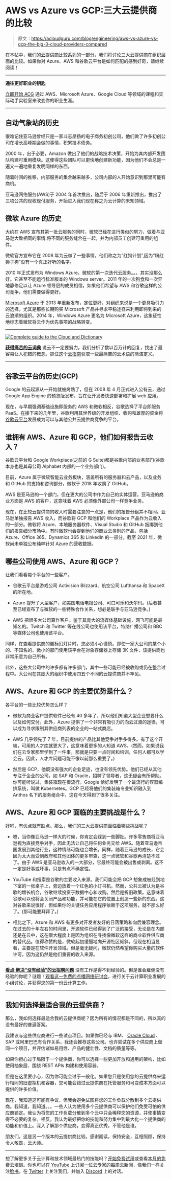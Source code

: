 # AWS vs Azure vs GCP:三大云提供商的比较

> 原文：<https://acloudguru.com/blog/engineering/aws-vs-azure-vs-gcp-the-big-3-cloud-providers-compared>

在本帖中，我们的[云提供商比较系列](https://acloudguru.com/videos/cloud-provider-comparisons)的一部分，我们将讨论三大云提供商在组织层面的比较。如果你对 Azure、AWS 和谷歌云平台是如何匹配的感到好奇，请继续阅读！

* * *

**通往更好职业的钥匙**

[立即开始 ACG](https://acloudguru.com/pricing) 通过 AWS、Microsoft Azure、Google Cloud 等领域的课程和实际动手实验室来改变你的职业生涯。

* * *

## 自动气象站的历史

很难记住亚马逊曾经只是一家斗志昂扬的电子商务初创公司，他们做了许多初创公司在增长高峰期会做的事情，积累技术债务。

2000 年，出于必要，Amazon 做出了他们的战略技术决策，开始为其内部开发团队构建可重用模块。这使得这些团队可以更快地创建新功能，因为他们不会总是一遍又一遍地重复发明同样的东西。

随着时间的推移，内部服务的集合越来越多，公司内部的人开始意识到那里可能有商机。

亚马逊网络服务(AWS)于 2004 年首次推出，随后于 2006 年重新推出，推出了三项公共的现收现付服务，开始进入我们现在称之为云计算的未知领域。

## 微软 Azure 的历史

大约在 AWS 宣布其第一批云服务的同时，微软已经在进行类似的努力，做着与亚马逊大致相同的事情:将不同的服务缝合在一起，并为内部员工创建可重用的组件。

微软官方宣布它在 2008 年为云做了一些事情，他们称之为“红狗计划”,因为“粉红狮子狗”没有一个真正好听的名字。

2010 年正式发布为 Windows Azure，微软的第一次迭代云服务。。。其实没那么好。它甚至不能运行标准版本的 Windows server。2011 年的一次狗食和一次异地静修足以让 Azure 领导层的成员相信，如果他们希望与 AWS 和谷歌这样的公司竞争，他们需要做得更好。

[Microsoft Azure](https://acloudguru.com/blog/engineering/what-is-microsoft-azure) 于 2013 年重新发布，定位更好，对组织来说是一个更具吸引力的选择，尤其是那些长期购买 Microsoft 产品并寻求平稳途径来利用即将到来的云浪潮的组织。2014 年，Windows Azure 更名为 Microsoft Azure，这象征性地标志着微软将云作为优先事项的战略转变。

* * *

[![Complete guide to the Cloud and Dictionary ](img/93ebf63b88ab7fbd48705a01952ba688.png)](https://get.acloudguru.com/cloud-dictionary-of-pain)

[**获得痛苦的云词典**](https://get.acloudguru.com/cloud-dictionary-of-pain)
说云不一定要努力。我们分析了数以百万计的回复，找出了最容易让人犯错的概念。抓住这个[云指南](https://get.acloudguru.com/cloud-dictionary-of-pain)获取一些最痛苦的云术语的简洁定义。

* * *

## 谷歌云平台的历史(GCP)

Google 的云起源从一开始就被烤熟了，但在 2008 年 4 月正式进入公有云，通过 Google App Engine 的预览版发布，旨在让开发者快速部署和扩展 web 应用。

现在，与早期强调基础设施即服务的 AWS 和微软相反，谷歌选择了平台即服务 PaaS。在接下来的几年里，谷歌利用其世界级的开发组织、收购和雄厚的资金将[谷歌云平台](https://acloudguru.com/blog/engineering/what-is-google-cloud-platform-gcp)发展成为可以与其他公共云提供商竞争的平台。

## 谁拥有 AWS、Azure 和 GCP，他们如何报告云收入？

谷歌云平台和 Google Workplace(之前的 G Suite)都是谷歌内部的业务部门(谷歌本身也是其母公司 Alphabet 内部的一个业务部门)。

目前，Azure 属于微软智能云业务板块，涵盖所有的服务器和云产品，以及业务和 GitHub 的支持和咨询部分，微软于 2018 年收购了 GitHub。

AWS 是亚马逊的一个部门，但在更大的公司中作为自己的实体运营。亚马逊的商业方面是 AWS 的客户，这意味着 AWS 必须像外部公司一样竞争业务。

现在，在比较云提供商的收入时需要注意的一点是，他们的报告分组并不相同。亚马逊单独报告 AWS 收入，而谷歌将 GCP 和他们的 Workplace 产品作为云收入的一部分。微软将 Azure、本地服务器软件、Visual Studio 和 GitHub 捆绑到他们的报告细分市场中。有时微软也会提到他们的商业云类别的产品，包括 Azure、Office 365、Dynamics 365 和 LinkedIn 的一部分。截至 2021 年，微软尚未单独公布纯粹针对 Azure 的营收数据。

## 哪些公司使用 AWS、Azure 和 GCP？

让我们看看每个平台的一些客户。

*   谷歌云平台是游戏公司 Activision Blizzard、航空公司 Lufthansa 和 SpaceX 的所在地。

*   Azure 提升了大型客户，如美国电话电报公司、可口可乐和沃尔玛。(后者甚至已经宣布了与微软的一些特殊合作关系，想必是联手与亚马逊竞争。)

*   AWS 把很多大公司算作客户。鉴于其庞大的流媒体基础设施，网飞可能是最知名的。Twitch 和 Twitter 等在线公司也使用该平台，特纳广播公司和 BBC 等媒体公司也使用该平台。

同样，在查看提供商的徽标幻灯片时，您必须小心谨慎。即使一家大公司的某个小的、不知名的、微小的部门使用该平台在对象存储器上存储 3K 文件，该提供商也非常乐意为自己所有。

此外，这些大公司中的许多都有许多部门，其中一些可能已经被收购或仍在整合过程中。大公司在其庞大的组织中使用四五个不同的云提供商并不罕见。

## AWS、Azure 和 GCP 的主要优势是什么？

各平台的一些比较优势怎么样？

*   微软为商业客户提供软件已经有 40 多年了，所以他们知道大型企业想要什么以及如何交付。此外，Azure 提供了一个非常有吸引力的向云过渡的途径，可以成为寻求限制其供应商列表的企业的一站式商店。

*   AWS 几乎领先了 7 年，目前提供的产品比其他竞争对手多得多。有了这个开端，可用的人才库就更大了，这意味着更多的人知道 AWS。(然而，如果说我们在云专家那里学到了一件事，那就是只要一点时间和培训，任何人都可以学会云。因此，人才库问题可能不像以前那么重要了。)

*   然后是 GCP，他既没有强大的企业足迹，也没有领先优势。他们已经从其他专注于企业的公司，如 SAP 和 Oracle，招聘了领导者，这无疑会有所帮助。你可能听说过，集装箱现在很流行。Google 恰好发明了一个最流行的容器编排系统，叫做 Kubernetes。GCP 已经将他们的集装箱专业知识融入到 Anthos 名下的服务组合中，这在今天得到了很多关注。

## AWS、Azure 和 GCP 面临的主要挑战是什么？

好吧，有优点就有缺点。那么，我们的三大云提供商面临着哪些挑战呢？

*   嗯，当你像亚马逊一样大的时候，你肯定会踩到一些脚趾。许多零售商将亚马逊视为直接竞争对手，因此无法让自己将任何业务交给 AWS。随着亚马逊帝国发展到其他行业，这种情绪可能也会增长。同样，随着亚马逊的成长，它会因为太大而受到政府和其他团体的更多审查，这一点微软和谷歌再清楚不过了。由于 AWS 是亚马逊收入的一大部分，它最终可能会被出售或剥离。这不一定是好事或坏事，只是有点不确定性。

*   YouTube 和搜索是谷歌的主要收入来源。我们可能会把 GCP 想象成被贬到地下室的一张桌子上，旁边放着一个红色的小订书机。然而，公共云被认为是谷歌的增长机会，谷歌继续投资于数据中心和收购。然后是折旧政策。这意味着谷歌可以也将会关闭产品和功能，并可能在它的位置上创造一些新的东西。这对谷歌来说很好，但如果你的关键任务应用程序依赖于这项服务，就不那么好了。(那可能要拜拜了。)

*   相比之下，Azure 和 AWS 有更多对开发者友好的日落策略和向后兼容理念。在过去的十年左右的时间里，开源软件已经得到了广泛的接受，无论是在内部还是在云中，这在很大程度上是因为组织在寻找像微软这样的商业软件供应商的替代品。值得称赞的是，微软起初缓慢地向开源社区倾斜，但现在相当显著，主要是在软件开发领域。但是毫无疑问，微软仍然希望你购买大量的软件许可，因为这仍然是他们重要的收入来源。

* * *

[**看点:解决“没有经验”的云招聘问题**](https://get.acloudguru.com/solving-no-experience-cloud-problem-webinar)
没有工作是得不到经验的。但是谁会雇佣没有经验的你呢？谜题！[观看这一免费的点播网络研讨会](https://get.acloudguru.com/solving-no-experience-cloud-problem-webinar)，进行关于云计算职业发展的小组讨论，并获得您的第一份云计算工作。

* * *

## 我如何选择最适合我的云提供商？

那么，我如何选择最适合我的云提供商呢？因为所有的情况都是不同的，所以真的没有最好的普遍答案。

我建议与这些供应商进行一些试点项目。如果你已经与 IBM、 [Oracle Cloud](https://acloudguru.com/blog/engineering/what-is-oracle-cloud-and-why-should-you-use-it) 、SAP 或阿里巴巴有合作关系，我还会推荐这些公司。也许尝试在多个供应商上做同一个项目，并评估诸如易用性、产品的健壮性、文档的质量等等。

如果你担心过于局限于一个提供商，你可以选择一些更加开放和通用的架构，比如使用抽象层、围绕 REST APIs 构建和使用容器。

但是在这里要小心，因为你可能会过于一般化。如果您只是使用您的云提供商来运行相同的旧虚拟机和容器，您可能会错过云提供商在托管服务和可变成本方面可以提供的许多价值。

现在，我知道这可能有争议，但我会避免试图将您的工作负载分散到多个云提供商。我知道，我知道。。。一些人认为使用多个云提供商可以保护他们免受可怕的供应商锁定。我认为将您的工作负载分散到多个云中只会稀释您的资源，并使事情变得不必要的复杂。相反，我认为最好把你的技能和努力集中到最大化一个提供商的功能和价值上。深入了解那个供应商，变得真正优秀，不管他是谁。

朋友们，这是另一个版本的云提供商比较。感谢阅读，保持安全，互相照顾，保持令人敬畏，云大师。

* * *

想了解更多关于云计算和技术领域最热门的技能吗？[开始免费试用](https://acloudguru.com/pricing)或查看[本月的免费云培训](https://acloudguru.com/blog/news/whats-free-at-acg)。你也可以[在 YouTube 上订阅一位云专家](https://www.youtube.com/c/AcloudGuru/?sub_confirmation=1)的每周云新闻，像我们一样关注[脸书](https://www.facebook.com/acloudguru)，在 [Twitter](https://twitter.com/acloudguru) 上关注我们，并加入 [Discord](http://discord.gg/acloudguru) 上的对话。
